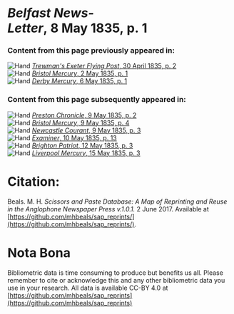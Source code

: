# *Belfast News-Letter*, 8 May 1835, p. 1  
  
### Content from this page previously appeared in:  
![Hand](http://scissorsandpaste.net/wp-content/uploads/2017/06/smallhandpointer.png) [*Trewman's Exeter Flying Post*, 30 April 1835, p. 2](https://mhbeals.github.io/sap_html/Trewman's-Exeter-Flying-Post/Trewman's-Exeter-Flying-Post-30-April-1835-p-2)  
![Hand](http://scissorsandpaste.net/wp-content/uploads/2017/06/smallhandpointer.png) [*Bristol Mercury*, 2 May 1835, p. 1](https://mhbeals.github.io/sap_html/Bristol-Mercury/Bristol-Mercury-2-May-1835-p-1)  
![Hand](http://scissorsandpaste.net/wp-content/uploads/2017/06/smallhandpointer.png) [*Derby Mercury*, 6 May 1835, p. 1](https://mhbeals.github.io/sap_html/Derby-Mercury/Derby-Mercury-6-May-1835-p-1)  
  
### Content from this page subsequently appeared in:  
![Hand](http://scissorsandpaste.net/wp-content/uploads/2017/06/smallhandpointer.png) [*Preston Chronicle*, 9 May 1835, p. 2](https://mhbeals.github.io/sap_html/Preston-Chronicle/Preston-Chronicle-9-May-1835-p-2)  
![Hand](http://scissorsandpaste.net/wp-content/uploads/2017/06/smallhandpointer.png) [*Bristol Mercury*, 9 May 1835, p. 4](https://mhbeals.github.io/sap_html/Bristol-Mercury/Bristol-Mercury-9-May-1835-p-4)  
![Hand](http://scissorsandpaste.net/wp-content/uploads/2017/06/smallhandpointer.png) [*Newcastle Courant*, 9 May 1835, p. 3](https://mhbeals.github.io/sap_html/Newcastle-Courant/Newcastle-Courant-9-May-1835-p-3)  
![Hand](http://scissorsandpaste.net/wp-content/uploads/2017/06/smallhandpointer.png) [*Examiner*, 10 May 1835, p. 13](https://mhbeals.github.io/sap_html/Examiner/Examiner-10-May-1835-p-13)  
![Hand](http://scissorsandpaste.net/wp-content/uploads/2017/06/smallhandpointer.png) [*Brighton Patriot*, 12 May 1835, p. 3](https://mhbeals.github.io/sap_html/Brighton-Patriot/Brighton-Patriot-12-May-1835-p-3)  
![Hand](http://scissorsandpaste.net/wp-content/uploads/2017/06/smallhandpointer.png) [*Liverpool Mercury*, 15 May 1835, p. 3](https://mhbeals.github.io/sap_html/Liverpool-Mercury/Liverpool-Mercury-15-May-1835-p-3)  


# Citation: 

Beals. M. H. *Scissors and Paste Database: A Map of Reprinting and Reuse in the Anglophone Newspaper Press v.1.0.1.* 2 June 2017. Available at [https://github.com/mhbeals/sap_reprints/](https://github.com/mhbeals/sap_reprints/). 

# Nota Bona

Bibliometric data is time consuming to produce but benefits us all. Please remember to cite or acknowledge this and any other bibliometric data you use in your research. All data is available CC-BY 4.0 at [https://github.com/mhbeals/sap_reprints](https://github.com/mhbeals/sap_reprints)